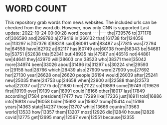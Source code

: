 # WORD COUNT
This repository grab words from news websites. The included urls can be checked from the word.db.
However, now only CNN is supported
Last update: 2022-10-24 00:00:28
word|count
---|---
the|739576
to|371178
of|306590
and|299780
a|279419
in|266132
that|161738
for|124056
on|113297
is|107376
it|98318
said|86061
with|83487
as|77815
was|72794
he|64558
have|62702
at|62117
has|60749
are|60138
from|58343
be|54681
by|53751
i|52638
this|52341
but|48935
his|47587
an|46516
not|44861
we|44641
they|42970
will|38603
cnn|38523
who|38371
their|35042
more|34974
been|33026
about|31496
its|31297
us|30224
she|29593
or|29158
had|28766
which|28439
also|27909
were|27909
you|27692
her|27130
year|26628
one|26620
people|26194
would|26039
after|25241
new|25035
there|24753
up|24658
when|22900
all|22588
than|22573
what|22037
out|21775
do|21680
time|21122
so|19899
some|19749
if|19626
first|19199
over|19139
can|18991
could|18166
other|18017
last|17849
according|17584
president|17477
two|17299
like|17236
just|16911
told|16886
into|16818
now|16058
biden|15692
our|15687
trump|15414
no|15186
years|14363
state|14237
those|13707
while|13666
country|13563
world|13533
how|13357
them|13207
most|12926
did|12840
house|12828
covid|12775
get|12695
many|12567
even|12551
because|12355
